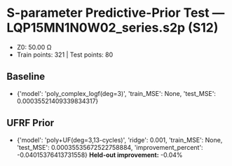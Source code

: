 # S-parameter Predictive-Prior Test — LQP15MN1N0W02_series.s2p (S12)
- Z0: 50.00 Ω
- Train points: 321  |  Test points: 80

## Baseline
- {'model': 'poly_complex_logf(deg=3)', 'train_MSE': None, 'test_MSE': 0.00035521409339834317}

## UFRF Prior
- {'model': 'poly+UF(deg=3,13-cycles)', 'ridge': 0.001, 'train_MSE': None, 'test_MSE': 0.00035535672522758884, 'improvement_percent': -0.04015376413731558}
**Held-out improvement:** -0.04%